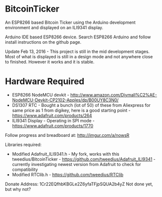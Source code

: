 # BitcoinTicker

An ESP8266 based Bitcoin Ticker using the Arduino development environment and displayed on an ILI9341 display.

Arduino IDE based ESP8266 device.  Search ESP8266 Arduino and follow install instructions on the github page.

Update Feb 13, 2016 - This project is still in the mid development stages.  Most of what is displayed is still in a design mode and not anywhere close to finished.  However it works and it is stable.

# Hardware Required
- ESP8266 NodeMCU devkit - http://www.amazon.com/Diymall%C2%AE-NodeMCU-Devkit-CP2102-Apples/dp/B00UY8C3N0/
- DS1307 RTC - Bought a bunch (lot of 50) of these from Aliexpress for same price as 1 from digikey, here is a good starting point - https://www.adafruit.com/products/264
- ILI9341 Display - Operating in SPI mode - https://www.adafruit.com/products/1770

Follow progress and breadboard at: http://imgur.com/a/nowsR

Libraries required:
- Modified Adafruit_ILI9341.h - My fork, works with this tweedius/BitcoinTicker - https://github.com/tweedius/Adafruit_ILI9341 - currently investigating newest version from Adafruit to check for compatibility
- Modified RTClib.h - https://github.com/tweedius/RTClib

Donate Address: 1Cr22EQfhbKBGLe2Z6yfaTFjpSQUA2b4yZ
Not done yet, but why not?  
